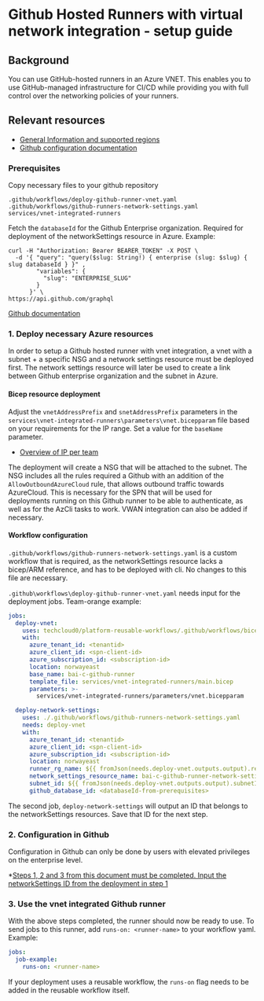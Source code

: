 # Github Hosted Runners with virtual network integration - setup guide

## Background

You can use GitHub-hosted runners in an Azure VNET. This enables you to use GitHub-managed infrastructure for CI/CD while providing you with full control over the networking policies of your runners.

## Relevant resources

* [General Information and supported regions](https://docs.github.com/en/organizations/managing-organization-settings/about-azure-private-networking-for-github-hosted-runners-in-your-organization)
* [Github configuration documentation](https://docs.github.com/en/enterprise-cloud@latest/admin/configuration/configuring-private-networking-for-hosted-compute-products/configuring-private-networking-for-github-hosted-runners-in-your-enterprise)

### Prerequisites

Copy necessary files to your github repository

```
.github/workflows/deploy-github-runner-vnet.yaml
.github/workflows/github-runners-network-settings.yaml
services/vnet-integrated-runners
```

Fetch the `databaseId` for the Github Enterprise organization. Required for deployment of the networkSettings resource in Azure. Example:

```shell
curl -H "Authorization: Bearer BEARER_TOKEN" -X POST \
  -d '{ "query": "query($slug: String!) { enterprise (slug: $slug) { slug databaseId } }" ,
        "variables": {
          "slug": "ENTERPRISE_SLUG"
        }
      }' \
https://api.github.com/graphql
```

[Github documentation](https://docs.github.com/en/enterprise-cloud@latest/admin/configuration/configuring-private-networking-for-hosted-compute-products/configuring-private-networking-for-github-hosted-runners-in-your-enterprise#1-obtain-the-databaseid-for-your-enterprise)

### 1. Deploy necessary Azure resources

In order to setup a Github hosted runner with vnet integration, a vnet with a subnet + a specific NSG and a network settings resource must be deployed first. The network settings resource will later be used to create a link between Github enterprise organization and the subnet in Azure.

#### Bicep resource deployment

Adjust the `vnetAddressPrefix` and `snetAddressPrefix` parameters in the `services\vnet-integrated-runners\parameters\vnet.bicepparam` file based on your requirements for the IP range. Set a value for the `baseName` parameter.

* [Overview of IP per team](https://github.com/techcloud0/architecture-platform/blob/main/docs/required/AzureIpScheme-BIDBAX.md)

The deployment will create a NSG that will be attached to the subnet. The NSG includes all the rules required a Github with an addition of the `AllowOutboundAzureCloud` rule, that allows outbound traffic towards AzureCloud. This is necessary for the SPN that will be used for deployments running on this Github runner to be able to authenticate, as well as for the AzCli tasks to work. VWAN integration can also be added if necessary.

#### Workflow configuration

`.github/workflows/github-runners-network-settings.yaml` is a custom workflow that is required, as the networkSettings resource lacks a bicep/ARM reference, and has to be deployed with cli. No changes to this file are necessary.

`.github\workflows\deploy-github-runner-vnet.yaml` needs input for the deployment jobs. Team-orange example:

```yaml
jobs:
  deploy-vnet:
    uses: techcloud0/platform-reusable-workflows/.github/workflows/bicep-deploy-sub.yaml@main
    with:
      azure_tenant_id: <tenantid>
      azure_client_id: <spn-client-id>
      azure_subscription_id: <subscription-id>
      location: norwayeast
      base_name: bai-c-github-runner
      template_file: services/vnet-integrated-runners/main.bicep
      parameters: >-
        services/vnet-integrated-runners/parameters/vnet.bicepparam

  deploy-network-settings:
    uses: ./.github/workflows/github-runners-network-settings.yaml
    needs: deploy-vnet
    with:
      azure_tenant_id: <tenantid>
      azure_client_id: <spn-client-id>
      azure_subscription_id: <subscription-id>
      location: norwayeast
      runner_rg_name: ${{ fromJson(needs.deploy-vnet.outputs.output).resourceGroupName.value }}
      network_settings_resource_name: bai-c-github-runner-network-settings
      subnet_id: ${{ fromJson(needs.deploy-vnet.outputs.output).subnetId.value }}
      github_database_id: <databaseId-from-prerequisites>
```

The second job, `deploy-network-settings` will output an ID that belongs to the networkSettings resources. Save that ID for the next step.

### 2. Configuration in Github

Configuration in Github can only be done by users with elevated privileges on the enterprise level.

*[Steps 1, 2 and 3 from this document must be completed. Input the networkSettings ID from the deployment in step 1](https://docs.github.com/en/enterprise-cloud@latest/admin/configuration/configuring-private-networking-for-hosted-compute-products/configuring-private-networking-for-github-hosted-runners-in-your-enterprise#creating-a-network-configuration-for-your-enterprise-in-github)

### 3. Use the vnet integrated Github runner

With the above steps completed, the runner should now be ready to use. To send jobs to this runner, add `runs-on: <runner-name>` to your workflow yaml. Example:

```yaml
jobs:
  job-example:
    runs-on: <runner-name>
```

If your deployment uses a reusable workflow, the `runs-on` flag needs to be added in the reusable workflow itself.
